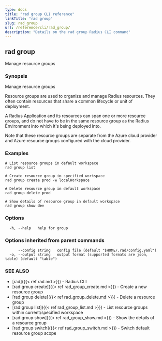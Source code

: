 ```yaml
---
type: docs
title: "rad group CLI reference"
linkTitle: "rad group"
slug: rad_group
url: /reference/cli/rad_group/
description: "Details on the rad group Radius CLI command"
---
```

## rad group

Manage resource groups

### Synopsis

Manage resource groups

Resource groups are used to organize and manage Radius resources. They often contain resources that share a common lifecycle or unit of deployment.

A Radius Application and its resources can span one or more resource groups, and do not have to be in the same resource group as the Radius Environment into which it's being deployed into.

Note that these resource groups are separate from the Azure cloud provider and Azure resource groups configured with the cloud provider.

### Examples

```
# List resource groups in default workspace
rad group list

# Create resource group in specified workspace
rad group create prod -w localWorkspace

# Delete resource group in default workspace
rad group delete prod

# Show details of resource group in default workspace
rad group show dev
```

### Options

```
  -h, --help   help for group
```

### Options inherited from parent commands

```
      --config string   config file (default "$HOME/.rad/config.yaml")
  -o, --output string   output format (supported formats are json, table) (default "table")
```

### SEE ALSO

* [rad]({{< ref rad.md >}}) - Radius CLI
* [rad group create]({{< ref rad_group_create.md >}}) - Create a new resource group
* [rad group delete]({{< ref rad_group_delete.md >}})  - Delete a resource group
* [rad group list]({{< ref rad_group_list.md >}}) - List resource groups within current/specified workspace
* [rad group show]({{< ref rad_group_show.md >}}) - Show the details of a resource group
* [rad group switch]({{< ref rad_group_switch.md >}}) - Switch default resource group scope
